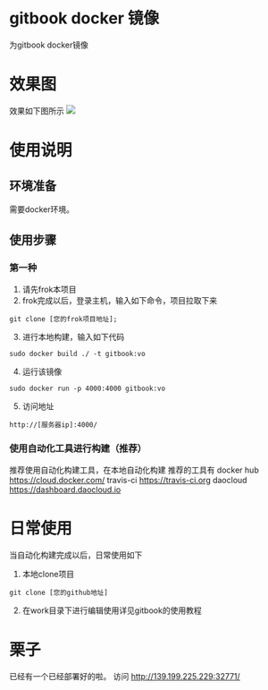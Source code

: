 # gitbook docker 镜像
为gitbook docker镜像
# 效果图
效果如下图所示
![](https://melovemingming-1253878077.cos.ap-chengdu.myqcloud.com/blog-image/2019/02/13/%E9%80%89%E5%8C%BA_075.png)
# 使用说明
## 环境准备
需要docker环境。
## 使用步骤 
### 第一种
1. 请先frok本项目
2. frok完成以后，登录主机，输入如下命令，项目拉取下来
```
git clone [您的frok项目地址];
```
3. 进行本地构建，输入如下代码
```
sudo docker build ./ -t gitbook:vo
```
4. 运行该镜像 
```
sudo docker run -p 4000:4000 gitbook:vo
```
5. 访问地址
```
http://[服务器ip]:4000/
```

### 使用自动化工具进行构建（推荐）
推荐使用自动化构建工具，在本地自动化构建
推荐的工具有 
docker hub https://cloud.docker.com/
travis-ci  https://travis-ci.org
daocloud   https://dashboard.daocloud.io

# 日常使用
当自动化构建完成以后，日常使用如下
1. 本地clone项目
```
git clone [您的github地址]
```
2. 在work目录下进行编辑使用详见gitbook的使用教程

# 栗子
已经有一个已经部署好的啦。
访问
http://139.199.225.229:32771/
